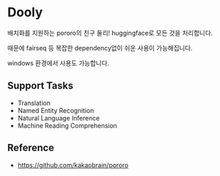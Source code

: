 # Dooly
배치화를 지원하는 pororo의 친구 둘리!  huggingface로 모든 것을 처리합니다.

때문에 fairseq 등 복잡한 dependency없이 쉬운 사용이 가능해집니다.

windows 환경에서 사용도 가능합니다.

## Support Tasks
- Translation
- Named Entity Recognition
- Natural Language Inference
- Machine Reading Comprehension

## Reference
- https://github.com/kakaobrain/pororo
